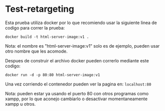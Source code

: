 # Test-retargeting

Esta prueba utiliza docker por lo que recomiendo usar la siguiente linea de codigo para correr la prueba:

```docker build -t html-server-image:v1 . ```

Nota: el nombre es "html-server-image:v1" solo es de ejemplo, pueden usar otro nombre que les acomode.

Despues de construir el archivo docker pueden correrlo mediante este codigo:

```docker run -d -p 80:80 html-server-image:v1```

Una vez corriendo el contenedor pueden ver la pagina en: ```localhost:80```

Nota: pueden estar ya usando el puerto 80 con otros programas como xampp, por lo que aconejo cambiarlo o desactivar momentaneamente xampp u otros.
